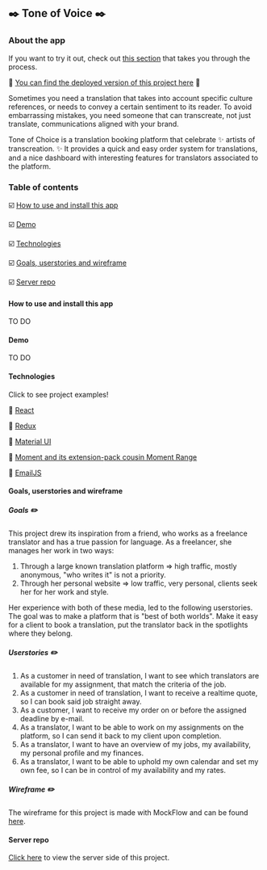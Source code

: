 ## :black_nib: Tone of Voice :black_nib:

### About the app 

If you want to try it out, check out [this section](#how-to-use-and-intall-this-app) that takes you through the process.

:eyes: [You can find the deployed version of this project here](https://naughty-lumiere-bdfc94.netlify.app/) :eyes:

Sometimes you need a translation that takes into account specific culture references, or needs to convey a certain sentiment to its reader.
To avoid embarrassing mistakes, you need someone that can transcreate, not just translate, communications aligned with your brand. 

Tone of Choice is a translation booking platform that celebrate :sparkles: artists of transcreation. :sparkles:
It provides a quick and easy order system for translations, and a nice dashboard with interesting features for translators associated to the platform.

### Table of contents

:ballot_box_with_check: [How to use and install this app](#how-to-use-and-install-this-app)

:ballot_box_with_check: [Demo](#demo)

:ballot_box_with_check: [Technologies](#technologies)

:ballot_box_with_check: [Goals, userstories and wireframe](#goals-userstories-and-wireframe)

:ballot_box_with_check: [Server repo](#server-repo)

#### How to use and install this app 
TO DO 

#### Demo
TO DO

#### Technologies
Click to see project examples!

:round_pushpin: [React](https://github.com/DVE91/translator-platform-client/blob/development/src/App.js)

:round_pushpin: [Redux](https://github.com/DVE91/translator-platform-client/tree/development/src/store)

:round_pushpin: [Material UI](https://github.com/DVE91/translator-platform-client/blob/development/src/components/Dashboard/MyJobs.js)

:round_pushpin: [Moment and its extension-pack cousin Moment Range](https://github.com/DVE91/translator-platform-client/blob/development/src/components/Order/StepTwo/TranslatorProfiles.js)

:round_pushpin: [EmailJS](https://github.com/DVE91/translator-platform-client/blob/development/src/components/Dashboard/Translation/TranslatedDocument.js)


#### Goals, userstories and wireframe

##### Goals :pencil2:
This project drew its inspiration from a friend, who works as a freelance translator and has a true passion for language.
As a freelancer, she manages her work in two ways:
1. Through a large known translation platform => high traffic, mostly anonymous, "who writes it" is not a priority.
2. Through her personal website => low traffic, very personal, clients seek her for her work and style.

Her experience with both of these media, led to the following userstories.
The goal was to make a platform that is "best of both worlds". Make it easy for a client to book a translation, 
put the translator back in the spotlights where they belong. 

##### Userstories :pencil2:
1. As a customer in need of translation, I want to see which translators are available for my assignment, that match the criteria of the job.
2. As a customer in need of translation, I want to receive a realtime quote, so I can book said job straight away.
3. As a customer, I want to receive my order on or before the assigned deadline by e-mail.
4. As a translator, I want to be able to work on my assignments on the platform, so I can send it back to my client upon completion. 
5. As a translator, I want to have an overview of my jobs, my availability, my personal profile and my finances.
6. As a translator, I want to be able to uphold my own calendar and set my own fee, so I can be in control of my availability and my rates.

##### Wireframe :pencil2:

The wireframe for this project is made with MockFlow and can be found [here](https://wireframepro.mockflow.com/view/Ma7234c7f58983077ccd8406b45afba6d1594996476534).

#### Server repo

[Click here](https://github.com/DVE91/translator-platform-server) to view the server side of this project.









